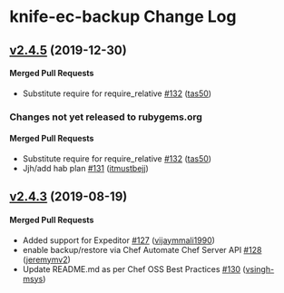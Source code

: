 # knife-ec-backup Change Log

<!-- latest_release 2.4.5 -->
## [v2.4.5](https://github.com/chef/knife-ec-backup/tree/v2.4.5) (2019-12-30)

#### Merged Pull Requests
- Substitute require for require_relative [#132](https://github.com/chef/knife-ec-backup/pull/132) ([tas50](https://github.com/tas50))
<!-- latest_release -->

<!-- release_rollup since=2.4.3 -->
### Changes not yet released to rubygems.org

#### Merged Pull Requests
- Substitute require for require_relative [#132](https://github.com/chef/knife-ec-backup/pull/132) ([tas50](https://github.com/tas50)) <!-- 2.4.5 -->
- Jjh/add hab plan [#131](https://github.com/chef/knife-ec-backup/pull/131) ([itmustbejj](https://github.com/itmustbejj)) <!-- 2.4.4 -->
<!-- release_rollup -->

<!-- latest_stable_release -->
## [v2.4.3](https://github.com/chef/knife-ec-backup/tree/v2.4.3) (2019-08-19)

#### Merged Pull Requests
- Added support for Expeditor [#127](https://github.com/chef/knife-ec-backup/pull/127) ([vijaymmali1990](https://github.com/vijaymmali1990))
- enable backup/restore via Chef Automate Chef Server API [#128](https://github.com/chef/knife-ec-backup/pull/128) ([jeremymv2](https://github.com/jeremymv2))
- Update README.md as per Chef OSS Best Practices [#130](https://github.com/chef/knife-ec-backup/pull/130) ([vsingh-msys](https://github.com/vsingh-msys))
<!-- latest_stable_release -->